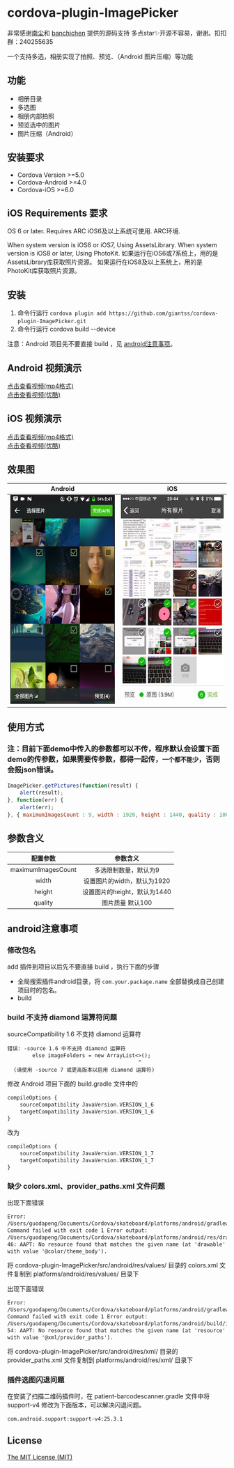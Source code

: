 # cordova-plugin-ImagePicker

非常感谢[南尘](https://github.com/nanchen2251)和 [banchichen](https://github.com/banchichen) 提供的源码支持 多点star✨开源不容易，谢谢。扣扣群：240255635

一个支持多选，相册实现了拍照、预览、（Android 图片压缩）等功能

## 功能

- 相册目录
- 多选图
- 相册内部拍照
- 预览选中的图片
- 图片压缩（Android）

## 安装要求

- Cordova Version >=5.0
- Cordova-Android >=4.0
- Cordova-iOS >=6.0

## iOS Requirements 要求

OS 6 or later. Requires ARC iOS6及以上系统可使用. ARC环境.

When system version is iOS6 or iOS7, Using AssetsLibrary. When system version is iOS8 or later, Using PhotoKit. 如果运行在iOS6或7系统上，用的是AssetsLibrary库获取照片资源。 如果运行在iOS8及以上系统上，用的是PhotoKit库获取照片资源。

## 安装

1. 命令行运行 `cordova plugin add https://github.com/giantss/cordova-plugin-ImagePicker.git`
2. 命令行运行 cordova build --device

注意：Android 项目先不要直接 build ，见 [android注意事项](#android注意事项)。

## Android 视频演示

[点击查看视频(mp4格式)](http://oqdxjvpc7.bkt.clouddn.com/111.mp4)<br>
[点击查看视频(优酷)](http://v.youku.com/v_show/id_XMjg0NDg0NDIyMA==.html)

## iOS 视频演示

[点击查看视频(mp4格式)](http://oqdxjvpc7.bkt.clouddn.com/ios1.mp4)<br>
[点击查看视频(优酷)](http://v.youku.com/v_show/id_XMjg0NDg0NTU4OA==.html)

## 效果图

| Android         | iOS          |
|:---------------:|:------------:|
| <img src="./res/android.png" width="270px" height="480"> | <img src="./res/ios.jpg" width="270px" height="480"> |

## 使用方式

### 注：目前下面demo中传入的参数都可以不传，程序默认会设置下面demo的传参数，如果需要传参数，都得一起传，`一个都不能少`，否则会报json错误。

```javascript
ImagePicker.getPictures(function(result) {
    alert(result);
}, function(err) {
    alert(err);
}, { maximumImagesCount : 9, width : 1920, height : 1440, quality : 100 });
```

## 参数含义

| 配置参数            | 参数含义                   |
|:------------------:|:-------------------------:|
| maximumImagesCount | 多选限制数量，默认为9        |
| width              | 设置图片的width，默认为1920   |
| height             | 设置图片的height，默认为1440  |
| quality            | 图片质量 默认100            |

## android注意事项

### 修改包名
add 插件到项目以后先不要直接 build ，执行下面的步骤

- 全局搜索插件android目录，将 `com.your.package.name` 全部替换成自己创建项目时的包名。
- build

### build 不支持 diamond 运算符问题
sourceCompatibility 1.6 不支持 diamond 运算符
```
错误: -source 1.6 中不支持 diamond 运算符
        else imageFolders = new ArrayList<>();
                                          ^
  (请使用 -source 7 或更高版本以启用 diamond 运算符)
```
修改 Android 项目下面的 build.gradle 文件中的
```
compileOptions {
    sourceCompatibility JavaVersion.VERSION_1_6
    targetCompatibility JavaVersion.VERSION_1_6
}
```
改为
```
compileOptions {
    sourceCompatibility JavaVersion.VERSION_1_7
    targetCompatibility JavaVersion.VERSION_1_7
}
```

### 缺少 colors.xml、provider_paths.xml 文件问题
出现下面错误
```
Error: /Users/guodapeng/Documents/Cordova/skateboard/platforms/android/gradlew: Command failed with exit code 1 Error output:
/Users/guodapeng/Documents/Cordova/skateboard/platforms/android/res/drawable/selector_back_press.xml:4:29-46: AAPT: No resource found that matches the given name (at 'drawable' with value '@color/theme_body').
```
将 cordova-plugin-ImagePicker/src/android/res/values/ 目录的 colors.xml 文件复制到 platforms/android/res/values/ 目录下

出现下面错误
```
Error: /Users/guodapeng/Documents/Cordova/skateboard/platforms/android/gradlew: Command failed with exit code 1 Error output:
/Users/guodapeng/Documents/Cordova/skateboard/platforms/android/build/intermediates/manifests/full/debug/AndroidManifest.xml:66:35-54: AAPT: No resource found that matches the given name (at 'resource' with value '@xml/provider_paths').
```
将 cordova-plugin-ImagePicker/src/android/res/xml/ 目录的 provider_paths.xml 文件复制到 platforms/android/res/xml/ 目录下

### 插件选图闪退问题
在安装了扫描二维码插件时，在 patient-barcodescanner.gradle 文件中将 support-v4 修改为下面版本，可以解决闪退问题。
```
com.android.support:support-v4:25.3.1
```

## License

[The MIT License (MIT)](http://www.opensource.org/licenses/mit-license.html)
